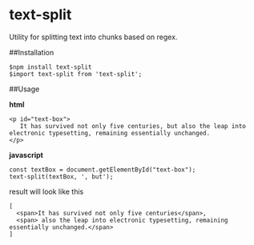 # text-split
Utility for splitting text into chunks based on regex.

##Installation
```
$npm install text-split
$import text-split from 'text-split';
```


##Usage

**html**
```
<p id="text-box">
   It has survived not only five centuries, but also the leap into electronic typesetting, remaining essentially unchanged.
</p>
```
**javascript**
```
const textBox = document.getElementById("text-box");
text-split(textBox, ', but');
```

result will look like this 
```
[
  <span>It has survived not only five centuries</span>,
  <span> also the leap into electronic typesetting, remaining essentially unchanged.</span>
]
```

